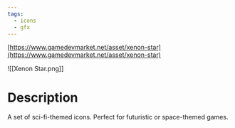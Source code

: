 ```yaml
---
tags:
  - icons
  - gfx
---
```

[https://www.gamedevmarket.net/asset/xenon-star](https://www.gamedevmarket.net/asset/xenon-star)

![[Xenon Star.png]]

# Description
A set of sci-fi-themed icons. Perfect for futuristic or space-themed games.
